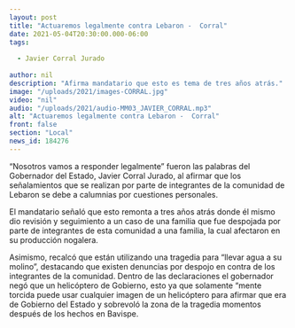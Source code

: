 ```yaml
---
layout: post
title: "Actuaremos legalmente contra Lebaron -  Corral"
date: 2021-05-04T20:30:00.000-06:00
tags:
  
  - Javier Corral Jurado
  
author: nil
description: "Afirma mandatario que esto es tema de tres años atrás."
image: "/uploads/2021/images-CORRAL.jpg"
video: "nil"
audio: "/uploads/2021/audio-MM03_JAVIER_CORRAL.mp3"
alt: "Actuaremos legalmente contra Lebaron -  Corral"
front: false
section: "Local"
news_id: 184276
---
```


“Nosotros vamos a responder legalmente” fueron las palabras del Gobernador del Estado, Javier Corral Jurado, al afirmar que los señalamientos que se realizan por parte de integrantes de la comunidad de Lebaron se debe a calumnias por cuestiones personales.

El mandatario señaló que esto remonta a tres años atrás donde él mismo dio revisión y seguimiento a un caso de una familia que fue despojada por parte de integrantes de esta comunidad a una familia, la cual afectaron en su producción nogalera. 

Asimismo, recalcó que están utilizando una tragedia para “llevar agua a su molino”, destacando que existen denuncias por despojo en contra de los integrantes de la comunidad. Dentro de las declaraciones el gobernador negó que un helicóptero de Gobierno, esto ya que solamente “mente torcida puede usar cualquier imagen de un helicóptero para afirmar que era de Gobierno del Estado y sobrevoló la zona de la tragedia momentos después de los hechos en Bavispe.
